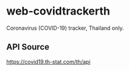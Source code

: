 # web-covidtrackerth
Coronavirus (COVID-19) tracker, Thailand only.

## API Source
https://covid19.th-stat.com/th/api

